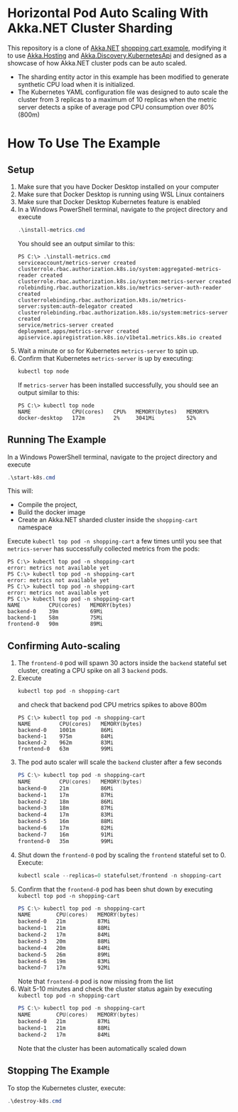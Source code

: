 # Horizontal Pod Auto Scaling With Akka.NET Cluster Sharding

This repository is a clone of [Akka.NET](https://github.com/akkadotnet/akka.net) [shopping cart example](https://github.com/akkadotnet/akka.net/tree/dev/src/examples/Cluster/ClusterSharding/ShoppingCart), modifying it to use [Akka.Hosting](https://github.com/akkadotnet/Akka.Hosting/) and [Akka.Discovery.KubernetesApi](https://github.com/akkadotnet/Akka.Management/tree/dev/src/discovery/kubernetes/Akka.Discovery.KubernetesApi) and designed as a showcase of how Akka.NET cluster pods can be auto scaled.

- The sharding entity actor in this example has been modified to generate synthetic CPU load when it is initialized.
- The Kubernetes YAML configuration file was designed to auto scale the cluster from 3 replicas to a maximum of 10 replicas when the metric server detects a spike of average pod CPU consumption over 80% (800m)

# How To Use The Example

## Setup

1. Make sure that you have Docker Desktop installed on your computer
2. Make sure that Docker Desktop is running using WSL Linux containers
3. Make sure that Docker Desktop Kubernetes feature is enabled
4. In a Windows PowerShell terminal, navigate to the project directory and execute
   ```powershell
   .\install-metrics.cmd
   ```
   You should see an output similar to this:
   ```
   PS C:\> .\install-metrics.cmd
   serviceaccount/metrics-server created
   clusterrole.rbac.authorization.k8s.io/system:aggregated-metrics-reader created
   clusterrole.rbac.authorization.k8s.io/system:metrics-server created
   rolebinding.rbac.authorization.k8s.io/metrics-server-auth-reader created
   clusterrolebinding.rbac.authorization.k8s.io/metrics-server:system:auth-delegator created
   clusterrolebinding.rbac.authorization.k8s.io/system:metrics-server created
   service/metrics-server created
   deployment.apps/metrics-server created
   apiservice.apiregistration.k8s.io/v1beta1.metrics.k8s.io created
   ```
5. Wait a minute or so for Kubernetes `metrics-server` to spin up.
6. Confirm that Kubernetes `metrics-server` is up by executing:
   ```powershell
   kubectl top node
   ```
   If `metrics-server` has been installed successfully, you should see an output similar to this:
   ```
   PS C:\> kubectl top node
   NAME             CPU(cores)   CPU%   MEMORY(bytes)   MEMORY%
   docker-desktop   172m         2%     3041Mi          52%   
   ```

## Running The Example

In a Windows PowerShell terminal, navigate to the project directory and execute
```powershell
.\start-k8s.cmd
```
This will: 
- Compile the project, 
- Build the docker image
- Create an Akka.NET sharded cluster inside the `shopping-cart` namespace

Execute `kubectl top pod -n shopping-cart` a few times until you see that `metrics-server` has successfully collected metrics from the pods:

```
PS C:\> kubectl top pod -n shopping-cart
error: metrics not available yet
PS C:\> kubectl top pod -n shopping-cart
error: metrics not available yet
PS C:\> kubectl top pod -n shopping-cart
error: metrics not available yet
PS C:\> kubectl top pod -n shopping-cart
NAME         CPU(cores)   MEMORY(bytes)
backend-0    39m          69Mi
backend-1    58m          75Mi
frontend-0   90m          89Mi
```

## Confirming Auto-scaling

1. The `frontend-0` pod will spawn 30 actors inside the `backend` stateful set cluster, creating a CPU spike on all 3 `backend` pods.
2. Execute
   ```powershell
   kubectl top pod -n shopping-cart
   ```
   and check that backend pod CPU metrics spikes to above 800m
   ```
   PS C:\> kubectl top pod -n shopping-cart
   NAME         CPU(cores)   MEMORY(bytes)
   backend-0    1001m        86Mi
   backend-1    975m         84Mi
   backend-2    962m         83Mi
   frontend-0   63m          99Mi   
   ```
3. The pod auto scaler will scale the `backend` cluster after a few seconds
   ```powershell
   PS C:\> kubectl top pod -n shopping-cart
   NAME         CPU(cores)   MEMORY(bytes)
   backend-0    21m          86Mi
   backend-1    17m          87Mi
   backend-2    18m          86Mi
   backend-3    18m          87Mi
   backend-4    17m          83Mi
   backend-5    16m          88Mi
   backend-6    17m          82Mi
   backend-7    16m          91Mi
   frontend-0   35m          99Mi
   ```
4. Shut down the `frontend-0` pod by scaling the `frontend` stateful set to 0. Execute:
   ```powershell
   kubectl scale --replicas=0 statefulset/frontend -n shopping-cart
   ```
5. Confirm that the `frontend-0` pod has been shut down by executing `kubectl top pod -n shopping-cart`
   ```powershell
   PS C:\> kubectl top pod -n shopping-cart
   NAME        CPU(cores)   MEMORY(bytes)
   backend-0   21m          87Mi
   backend-1   21m          88Mi
   backend-2   17m          84Mi
   backend-3   20m          88Mi
   backend-4   20m          84Mi
   backend-5   26m          89Mi
   backend-6   19m          83Mi
   backend-7   17m          92Mi
   ```
   Note that `frontend-0` pod is now missing from the list
6. Wait 5-10 minutes and check the cluster status again by executing `kubectl top pod -n shopping-cart`
   ```powershell
   PS C:\> kubectl top pod -n shopping-cart
   NAME        CPU(cores)   MEMORY(bytes)
   backend-0   21m          87Mi
   backend-1   21m          88Mi
   backend-2   17m          84Mi
   ```
   Note that the cluster has been automatically scaled down

## Stopping The Example

To stop the Kubernetes cluster, execute:
   ```powershell
   .\destroy-k8s.cmd
   ```
